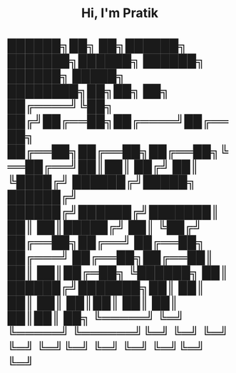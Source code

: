 <h1 align="center">Hi, I'm Pratik</h1>
<h1 color="blue">
  ██████╗██╗   ██╗██████╗ ███████╗██████╗     ██████╗ ██████╗  █████╗ ████████╗██╗██╗  ██╗
██╔════╝╚██╗ ██╔╝██╔══██╗██╔════╝██╔══██╗    ██╔══██╗██╔══██╗██╔══██╗╚══██╔══╝██║██║ ██╔╝
██║      ╚████╔╝ ██████╔╝█████╗  ██████╔╝    ██████╔╝██████╔╝███████║   ██║   ██║█████╔╝ 
██║       ╚██╔╝  ██╔══██╗██╔══╝  ██╔══██╗    ██╔═══╝ ██╔══██╗██╔══██║   ██║   ██║██╔═██╗ 
╚██████╗   ██║   ██████╔╝███████╗██║  ██║    ██║     ██║  ██║██║  ██║   ██║   ██║██║  ██╗
 ╚═════╝   ╚═╝   ╚═════╝ ╚══════╝╚═╝  ╚═╝    ╚═╝     ╚═╝  ╚═╝╚═╝  ╚═╝   ╚═╝   ╚═╝╚═╝  ╚═╝
                                                                                         
</h1>
